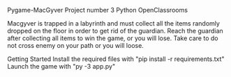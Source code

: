 Pygame-MacGyver
Project number 3 Python OpenClassrooms

Macgyver is trapped in a labyrinth and must collect all the items randomly dropped on the floor in order to get rid of the guardian. Reach the guardian after collecting all items to win the game, or you will lose.
Take care to do not cross enemy on your path or you will loose.

Getting Started
Install the required files with "pip install -r requirements.txt"
Launch the game with "py -3 app.py"

